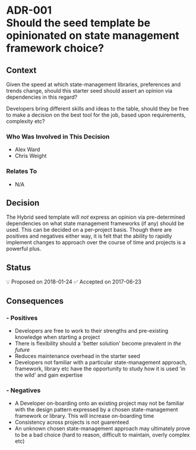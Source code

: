 # ADR-001<br/> Should the seed template be opinionated on state management framework choice?


## Context
Given the speed at which state-management libraries, preferences and trends change, should this starter seed should assert an opinion via dependencies in this regard? 

Developers bring different skills and ideas to the table, should they be free to make a decision on the best tool for the job, based upon requirements, complexity etc?


### Who Was Involved in This Decision
- Alex Ward
- Chris Weight


### Relates To
- N/A


## Decision
The Hybrid seed template will _not_ express an opinion via pre-determined dependencies on what state management frameworks (if any) should be used. This can be decided on a per-project basis. Though there are positives and negatives either way, it is felt that the ability to rapidly implement changes to approach over the course of time and projects is a powerful plus.


## Status 
:bulb: Proposed on 2018-01-24
:white_check_mark: Accepted on 2017-06-23


## Consequences

### - Positives

+ Developers are free to work to their strengths and pre-existing knowledge when starting a project
+ There is flexibility should a 'better solution' become prevalent in *the future*
+ Reduces maintenance overhead in the starter seed
+ Developers not familiar with a particular state-management approach, framework, library etc have the opportunity to study how it is used 'in the wild' and gain expertise

### - Negatives

- A Developer on-boarding onto an existing project may not be familiar with the design pattern expressed by a chosen state-management framework or library. This will increase on-boarding time
- Consistency across projects is not guarenteed
- An unknown chosen state-management approach may ultimately prove to be a bad choice (hard to reason, difficult to maintain, overly complex etc)

